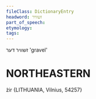 ```yaml
---
fileClass: DictionaryEntry
headword: זשוויר
part_of_speech: 
etymology: 
tags: 
---
```

זשוויר
דער
'gravel'

NORTHEASTERN
==============

z̀ir {LITHUANIA, Vilnius, 54257}